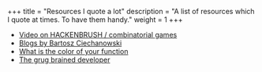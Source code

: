 +++
title = "Resources I quote a lot"
description = "A list of resources which I quote at times. To have them handy."
weight = 1
+++
<!-- TODO: Move to it's own section, doesn't really fit `project` -->

- [Video on HACKENBRUSH / combinatorial games](https://www.youtube.com/watch?v=ZYj4NkeGPdM)
- [Blogs by Bartosz Ciechanowski](https://ciechanow.ski/archives/)
- [What is the color of your function](https://journal.stuffwithstuff.com/2015/02/01/what-color-is-your-function/)
- [The grug brained developer](https://grugbrain.dev/)
